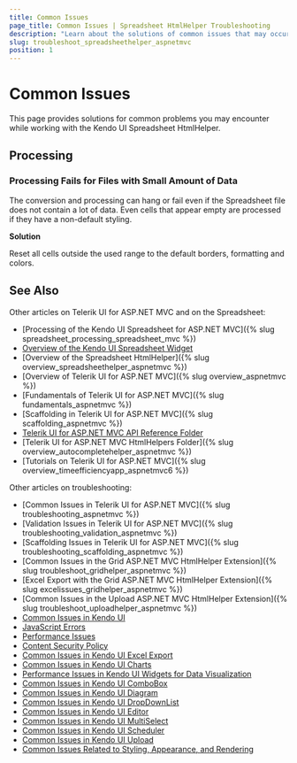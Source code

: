 ```yaml
---
title: Common Issues
page_title: Common Issues | Spreadsheet HtmlHelper Troubleshooting
description: "Learn about the solutions of common issues that may occur while working with Kendo UI Spreadsheet for ASP.NET MVC."
slug: troubleshoot_spreadsheethelper_aspnetmvc
position: 1
---
```


# Common Issues

This page provides solutions for common problems you may encounter while working with the Kendo UI Spreadsheet HtmlHelper.

## Processing

### Processing Fails for Files with Small Amount of Data

The conversion and processing can hang or fail even if the Spreadsheet file does not contain a lot of data. Even cells that appear empty are processed if they have a non-default styling.

**Solution**

Reset all cells outside the used range to the default borders, formatting and colors.

## See Also

Other articles on Telerik UI for ASP.NET MVC and on the Spreadsheet:

* [Processing of the Kendo UI Spreadsheet for ASP.NET MVC]({% slug spreadsheet_processing_spreadsheet_mvc %})
* [Overview of the Kendo UI Spreadsheet Widget](../../../kendo-ui/controls/data-management/spreadsheet/overview)
* [Overview of the Spreadsheet HtmlHelper]({% slug overview_spreadsheethelper_aspnetmvc %})
* [Overview of Telerik UI for ASP.NET MVC]({% slug overview_aspnetmvc %})
* [Fundamentals of Telerik UI for ASP.NET MVC]({% slug fundamentals_aspnetmvc %})
* [Scaffolding in Telerik UI for ASP.NET MVC]({% slug scaffolding_aspnetmvc %})
* [Telerik UI for ASP.NET MVC API Reference Folder](../../../kendo-ui/api/Kendo.Mvc/AggregateFunction)
* [Telerik UI for ASP.NET MVC HtmlHelpers Folder]({% slug overview_autocompletehelper_aspnetmvc %})
* [Tutorials on Telerik UI for ASP.NET MVC]({% slug overview_timeefficiencyapp_aspnetmvc6 %})

Other articles on troubleshooting:

* [Common Issues in Telerik UI for ASP.NET MVC]({% slug troubleshooting_aspnetmvc %})
* [Validation Issues in Telerik UI for ASP.NET MVC]({% slug troubleshooting_validation_aspnetmvc %})
* [Scaffolding Issues in Telerik UI for ASP.NET MVC]({% slug troubleshooting_scaffolding_aspnetmvc %})
* [Common Issues in the Grid ASP.NET MVC HtmlHelper Extension]({% slug troubleshoot_gridhelper_aspnetmvc %})
* [Excel Export with the Grid ASP.NET MVC HtmlHelper Extension]({% slug excelissues_gridhelper_aspnetmvc %})
* [Common Issues in the Upload ASP.NET MVC HtmlHelper Extension]({% slug troubleshoot_uploadhelper_aspnetmvc %})
* [Common Issues in Kendo UI](../../../kendo-ui/troubleshoot/troubleshooting-common-issues)
* [JavaScript Errors](../../../kendo-ui/troubleshoot/troubleshooting-js-errors)
* [Performance Issues](../../../kendo-ui/troubleshoot/troubleshooting-memory-leaks)
* [Content Security Policy](../../../kendo-ui/troubleshoot/content-security-policy)
* [Common Issues in Kendo UI Excel Export](../../../kendo-ui/framework/excel/troubleshoot/common-issues)
* [Common Issues in Kendo UI Charts](../../../kendo-ui/controls/charts/troubleshoot/common-issues)
* [Performance Issues in Kendo UI Widgets for Data Visualization](../../../kendo-ui/troubleshoot/troubleshooting-memory-leaks)
* [Common Issues in Kendo UI ComboBox](../../../kendo-ui/controls/editors/combobox/troubleshoot/troubleshooting)
* [Common Issues in Kendo UI Diagram](../../../kendo-ui/controls/diagrams-and-maps/diagram/troubleshoot/common-issues)
* [Common Issues in Kendo UI DropDownList](../../../kendo-ui/controls/editors/dropdownlist/troubleshoot/troubleshooting)
* [Common Issues in Kendo UI Editor](../../../kendo-ui/controls/editors/editor/troubleshoot/troubleshooting)
* [Common Issues in Kendo UI MultiSelect](../../../kendo-ui/controls/editors/multiselect/troubleshoot/troubleshooting)
* [Common Issues in Kendo UI Scheduler](../../../kendo-ui/controls/scheduling/scheduler/troubleshoot/troubleshooting)
* [Common Issues in Kendo UI Upload](../../../kendo-ui/controls/editors/upload/troubleshoot/troubleshooting)
* [Common Issues Related to Styling, Appearance, and Rendering](../../../kendo-ui/styles-and-layout/troubleshoot/troubleshooting)
